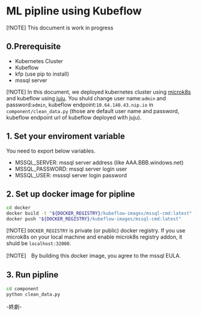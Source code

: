# ML pipline using Kubeflow

[!NOTE] This document is work in progress

## 0.Prerequisite

- Kubernetes Cluster
- Kubeflow
- kfp (use pip to install)
- mssql server

[!NOTE] In this document, we deployed kubernetes cluster using [microk8s](https://microk8s.io) and kubeflow using [juju](https://charmed-kubeflow.io/docs/install). You shuld change user name:`admin` and password:`admin`, kubeflow endpoint:`10.64.140.43.nip.io` in `component/clean_data.py` (those are default user name and password, kubeflow endpoint url of kubeflow deployed with juju).

## 1. Set your enviroment variable

You need to export below variables.

- MSSQL_SERVER: mssql server address (like AAA.BBB.windows.net)
- MSSQL_PASSWORD: mssql server login user
- MSSQL_USER: msssql server login password

## 2. Set up docker image for pipline

```bash
cd docker
docker build -t "${DOCKER_REGISTRY}/kubeflow-images/mssql-cmd:latest" -f "msssql-dockerfile"  --platform linux/amd64 --no-cache
docker push "${DOCKER_REGISTRY}/kubeflow-images/mssql-cmd:latest"
```

[!NOTE] `DOCKER_REGISTRY` is private (or public) docker registry. If you use microk8s on your local machine and enable microk8s registry addon, it shuld be `localhost:32000`.

[!NOTE]　By building this docker image, you agree to the mssql EULA.

## 3. Run pipline

```bash
cd component
python clean_data.py
```

-終劇-
